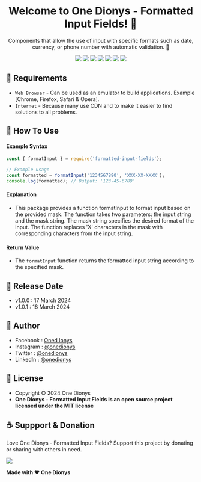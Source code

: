 <h1 align="center">Welcome to One Dionys - Formatted Input Fields! 👋 </h1>

<p align="center">Components that allow the use of input with specific formats such as date, currency, or phone number with automatic validation. 💖 </p>

<p align="center">
<img src="https://img.shields.io/github/contributors/onedionys/onedionys-formatted-input-fields?style=flat-square">
<img src="https://img.shields.io/github/issues/onedionys/onedionys-formatted-input-fields?style=flat-square">
<img src="https://img.shields.io/github/stars/onedionys/onedionys-formatted-input-fields?style=flat-square"> 
<img src="https://img.shields.io/github/forks/onedionys/onedionys-formatted-input-fields?style=flat-square">
<img src="https://img.shields.io/github/last-commit/onedionys/onedionys-formatted-input-fields.svg?style=flat-square">
<img src="https://img.shields.io/github/languages/code-size/onedionys/onedionys-formatted-input-fields?style=flat-square">
<img src="https://img.shields.io/github/license/onedionys/onedionys-formatted-input-fields?style=flat-square">
</p>

## 💾 Requirements

* `Web Browser` - Can be used as an emulator to build applications. Example [Chrome, Firefox, Safari & Opera].
* `Internet` - Because many use CDN and to make it easier to find solutions to all problems.

## 🎯 How To Use

#### Example Syntax

```javascript
const { formatInput } = require('formatted-input-fields');

// Example usage
const formatted = formatInput('1234567890', 'XXX-XX-XXXX');
console.log(formatted); // Output: '123-45-6789'
```

#### Explanation

* This package provides a function formatInput to format input based on the provided mask. The function takes two parameters: the input string and the mask string. The mask string specifies the desired format of the input. The function replaces 'X' characters in the mask with corresponding characters from the input string.

#### Return Value

* The `formatInput` function returns the formatted input string according to the specified mask.

## 📆 Release Date

* v1.0.0 : 17 March 2024
* v1.0.1 : 18 March 2024

## 🧑 Author

* Facebook : <a href="https://www.facebook.com/theonedionys"> Oned Ionys</a>
* Instagram : <a href="https://www.instagram.com/onedionys/"> @onedionys</a>
* Twitter : <a href="https://twitter.com/onedionys"> @onedionys</a>
* LinkedIn :  <a href="https://www.linkedin.com/in/onedionys/"> @onedionys</a>

## 📝 License

* Copyright © 2024 One Dionys
* **One Dionys - Formatted Input Fields is an open source project licensed under the MIT license**

## ☕️ Suppport & Donation

Love One Dionys - Formatted Input Fields? Support this project by donating or sharing with others in need.

<a href="https://www.buymeacoffee.com/onedionys"><img src="https://img.shields.io/badge/Buy_Me_A_Coffee-FFDD00?style=for-the-badge&logo=buy-me-a-coffee&logoColor=black"/> </a>

**Made with ❤️ One Dionys**

